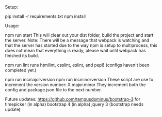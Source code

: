 Setup:

pip install -r requirements.txt
npm install

Usage:

npm run start
This will clear out your dist folder, build the project and start the server.
Note: There will be a message that webpack is watching and that the server has started
due to the way npm is setup to multiprocess, this does not mean that everything is ready,
please wait until webpack has finished its build.

npm run lint
runs htmllint, csslint, eslint, and pep8 (configs haven't been completed yet.)

npm run incmajorversion
npm run incminorversion
These script are use to increment the version number:
X.major.minor
They increment both the config and package.json file to the next number.

Future updates:
https://github.com/tempusdominus/bootstrap-3 for timepicker (in alpha)
bootstrap 4 (in alpha)
jquery 3 (bootstrap needs update)
